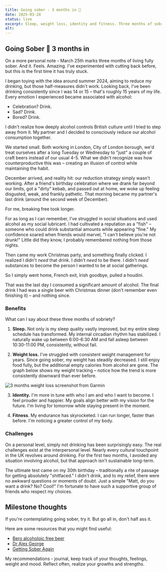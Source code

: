 ```yaml
---
title: Going sober - 3 months in 🍺
date: 2025-03-28
status: live
excerpt: Sleep, weight loss, identity and fitness. Three months of sobriety.
alt:
---
```


## Going Sober 🍺 3 months in

On a more personal note - March 25th marks three months of living fully sober. And it. Feels. Amazing. I've experimented with cutting back before, but this is the first time it has truly stuck.

I began toying with the idea around summer 2024, aiming to reduce my drinking, but those half-measures didn't work. Looking back, I've been drinking consistently since I was 14 or 15 – that's roughly 15 years of my life. Every emotion I experienced became associated with alcohol:

- Celebration? Drink.
- Sad? Drink.
- Bored? Drink.

I didn't realize how deeply alcohol controls British culture until I tried to step away from it. My partner and I decided to consciously reduce our alcohol consumption together.

We started small. Both working in London, City of London borough, we'd treat ourselves after a long Tuesday or Wednesday to "just" a couple of craft beers instead of our usual 4-5. What we didn't recognize was how counterproductive this was – creating an illusion of control while maintaining the habit.

December arrived, and reality hit: our reduction strategy simply wasn't working. After a friend's birthday celebration where we drank far beyond our limits, got a "dirty" kebab, and passed out at home, we woke up feeling disgusted, weak, and frankly pathetic. That morning became my partner's last drink (around the second week of December).

For me, breaking free took longer.

For as long as I can remember, I've struggled in social situations and used alcohol as my social lubricant. I had cultivated a reputation as a "fish" – someone who could drink substantial amounts while appearing "fine." My confidence soared when friends would marvel, "I can't believe you're not drunk!" Little did they know, I probably remembered nothing from those nights.

Then came my work Christmas party, and something finally clicked. I realized I didn't _need_ that drink. I didn't _need_ to be there. I didn't _need_ substances to become the person I wanted to be at social gatherings.

So I simply went home, French exit, Irish goodbye, pulled a houdini.

That was the last day I consumed a significant amount of alcohol. The final drink I had was a single beer with Christmas dinner (don't remember even finishing it) – and nothing since.

### Benefits

What can I say about these three months of sobriety?

1. **Sleep.** Not only is my sleep quality vastly improved, but my entire sleep schedule has transformed. My internal circadian rhythm has stabilized. I naturally wake up between 6:00-6:30 AM and fall asleep between 10:30-11:00 PM, consistently, without fail.

2. **Weight loss.** I've struggled with consistent weight management for years. Since going sober, my weight has steadily decreased. I still enjoy food fully, but the additional empty calories from alcohol are gone. The graph below shows my weight tracking – notice how the trend is more consistently downward than ever before.

![3 months weight loss screenshot from Garmin](../../assets/images/2025-03-28-3-months-sober/3-months-weight-loss.png)

3. **Identity.** I'm more in tune with who I am and who I want to become. I feel prouder and happier. My goals align better with my vision for the future. I'm living for tomorrow while staying present in the moment.

4. **Fitness**. My endurance has skyrocketed. I can run longer, faster than before. I'm noticing a greater control of my body.

### Challenges

On a personal level, simply not drinking has been surprisingly easy. The real challenges exist at the interpersonal level. Nearly every cultural touchpoint in the UK revolves around drinking. For the first two months, I avoided any situation involving alcohol, but that approach isn't sustainable long-term.

The ultimate test came on my 30th birthday – traditionally a rite of passage for getting absolutely "shitfaced." I didn't drink, and to my relief, there were no awkward questions or moments of doubt. Just a simple "Matt, do you want a drink? No? Cool!" I'm fortunate to have such a supportive group of friends who respect my choices.

## Milestone thoughts

If you're contemplating going sober, try it. But go all in, don't half ass it.

Here are some resources that you might find useful:

- [Bero alcoholoic free beer](https://berobrewing.com/)
- [Dr Alex George](https://www.youtube.com/@DrAlexGeorge)
- [Getting Sober Again](https://www.youtube.com/@GettingSoberAgain)

My recommendations - journal, keep track of your thoughts, feelings, weight and mood. Reflect often, realize your growths and strengths.